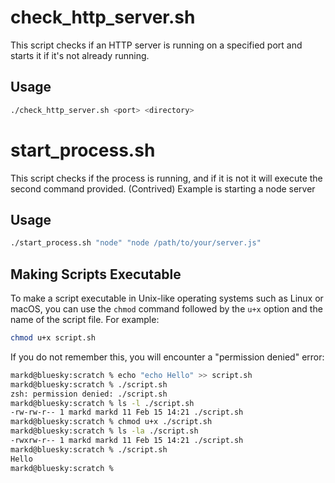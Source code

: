 



# check_http_server.sh

This script checks if an HTTP server is running on a specified port and starts it if it's not already running.

## Usage

```bash
./check_http_server.sh <port> <directory>
```




# start_process.sh

This script checks if the process is running, and if it is not it will execute the second command provided. (Contrived) Example is starting a node server

## Usage

```bash
./start_process.sh "node" "node /path/to/your/server.js" 
```






## Making Scripts Executable

To make a script executable in Unix-like operating systems such as Linux or macOS, you can use the `chmod` command followed by the `u+x` option and the name of the script file. For example:

```bash
chmod u+x script.sh
```

If you do not remember this, you will encounter a "permission denied" error:

```bash
markd@bluesky:scratch % echo "echo Hello" >> script.sh
markd@bluesky:scratch % ./script.sh 
zsh: permission denied: ./script.sh
markd@bluesky:scratch % ls -l ./script.sh
-rw-rw-r-- 1 markd markd 11 Feb 15 14:21 ./script.sh
markd@bluesky:scratch % chmod u+x ./script.sh
markd@bluesky:scratch % ls -la ./script.sh 
-rwxrw-r-- 1 markd markd 11 Feb 15 14:21 ./script.sh
markd@bluesky:scratch % ./script.sh 
Hello
markd@bluesky:scratch % 
```
